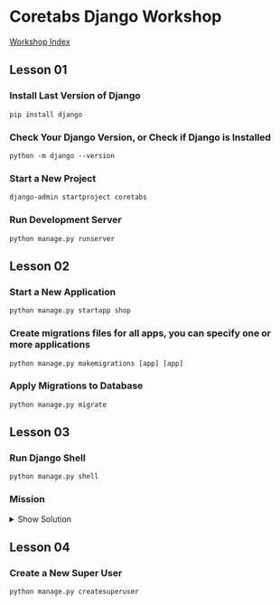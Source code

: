 # Coretabs Django Workshop
[Workshop Index](https://forums.coretabs.net/t/django/58)

## Lesson 01
### Install Last Version of Django
    pip install django

### Check Your Django Version, or Check if Django is Installed
    python -m django --version

### Start a New Project
    django-admin startproject coretabs

### Run Development Server
    python manage.py runserver

## Lesson 02
### Start a New Application
    python manage.py startapp shop

### Create migrations files for all apps, you can specify one or more applications
    python manage.py makemigrations [app] [app]

### Apply Migrations to Database
    python manage.py migrate

## Lesson 03
### Run Django Shell
    python manage.py shell

### Mission
<details>
  <summary>Show Solution</summary>

    python manage.py shell

    >>> from shop.models import Category, Product

    # Insert Data into Database
    >>> c1 = Category(name="Mobile Devices", description="This category will contain mobile devices")
    >>> c1.save()

    >>> c2 = Category(name="Computers", description="This category will contain computers")
    >>> c2.save()

    >>> p1 = Product.objects.create(name="Apple iPhone X", price=1100.00, stock=12, description="iPhone X features a new all-screen design. Face ID, which makes your face your password. And the most powerful and smartest chip ever in a smartphone.",category=c1)

    >>> p2 = Product.objects.create(name="Google Pixel 2", price=860.20, stock=14, description="The unlocked Pixel 2 provides a clean, bloat-free experience with no unwanted apps, one of the highest rated smartphone cameras, with free unlimited storage.",category=c1)

    >>> p3 = Product.objects.create(name="Sony Xperia ZX2", price=920.49, stock=9, description="The Xperia XZ2 is packed with the latest Sony technologies to deliver an entertainment experience that touches your senses in a whole new way – whether you’re lost in a HDR movie or capturing hidden details with the new advanced Motion Eye™ camera.",category=c1)

    >>> p4 = Product.objects.create(name="Dell Inspiron 17 5000", price=799.99, stock=11, description="17-inch laptop with an anti-glare, backlit display. Add options like an FHD screen with discrete graphics to create a PC that reflects what matters to you.",category=c2)

    >>> p5 = Product.objects.create(name="MacBook Pro", price=2999.00, stock=6, description="It’s razor thin, feather light, and even faster and more powerful than before. It has the brightest, most colorful Mac notebook display ever. And it features the Touch Bar — a Multi-Touch enabled strip of glass built into the keyboard for instant access to the tools you want, right when you want them. MacBook Pro is built on groundbreaking ideas. And it’s ready for yours.",category=c2)

    # Return all Products
    >>> Product.objects.all()

    # Return Product with id = 0
    >>> Product.objects.get(id=0)

    # Return Products with stock > 10
    >>> Product.objects.filter(stock__gt=10)

    # Change Description of Products with stock < 10
    >>> Product.objects.filter(stock__lt=10).update(description="Will be deleted")

    # Delete Products with Description = "Will be deleted"
    >>> Product.objects.filter(description__exact="Will be deleted").delete()

    # Return Products that not meet price__gte=900
    >>> Product.objects.exclude(price__gte=900)
</details>

## Lesson 04
### Create a New Super User
    python manage.py createsuperuser